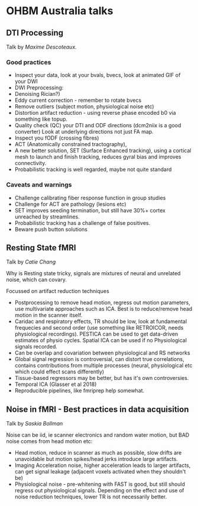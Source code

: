 # OHBM Australia talks

## DTI Processing

Talk by *Maxime Descoteaux.*

### Good practices

* Inspect your data, look at your bvals, bvecs, look at animated GIF of your DWI
* DWI Preprocessing:
* Denoising Rician?)
* Eddy current correction - remember to rotate bvecs
* Remove outliers (subject motion, physiological noise etc)
* Distortion artifact reduction - using reverse phase encoded b0 via something like topup.
* Quality check (QC) your DTI and ODF directions (dcm2niix is a good converter) Look at underlying directions not just FA map.
* Inspect you fODF (crossing fibres)
* ACT (Anatomically constrained tractography),
* A new better solution, SET (Surface Enhanced tracking), using a cortical mesh to launch and finish tracking, reduces gyral bias and improves connectivity.
* Probabilistic tracking is well regarded, maybe not quite standard

### Caveats and warnings

- Challenge calibrating fiber response function in group studies
- Challenge for ACT are pathology (lesions etc)
- SET improves seeding termination, but still have 30%+ cortex unreached by streamlines.
- Probabilistic tracking has a challenge of false positives.
- Beware push button solutions

## Resting State fMRI

Talk by *Catie Chang*

Why is Resting state tricky, signals are mixtures of neural and unrelated noise, which can covary.

Focussed on artifact reduction techniques

- Postprocessing to remove head motion, regress out motion parameters, use multivariate approaches such as ICA. Best is to reduce/remove head motion in the scanner itself.
- Caridac and respiratory effects, TR should be low, look at fundamental frequecies and second order (use something like RETROICOR, needs physiological recordings). PESTICA can be used to get data-driven estimates of physio cycles. Spatial ICA can be used if no Physiological signals recorded.
- Can be overlap and covariation between physiological and RS networks
- Global signal regression is controversial, can distort true correlations, contains contributions from multiple processes (neural, physiological etc which could effect scans differently)
- Tissue-based regressors may be better, but has it's own controversies.
- Temporal ICA (Glasser et al 2018)
- Reproducible pipelines, like fmriprep help somewhat.

## Noise in fMRI - Best practices in data acquisition

Talk by *Saskia Bollman*

Noise can be iid, ie scanner electronics and random water motion, but BAD noise comes from head motion etc:

- Head motion, reduce in scanner as much as possible, slow drifts are unavoidable but motion spikes/head jerks introduce large artifacts.
- Imaging Acceleration noise, higher acceleration leads to larger artifacts, can get signal leakage (adjacent voxels activated when they shouldn't be)
- Physiological noise - pre-whitening with FAST is good, but still should regress out physiological signals. Depending on the effect and use of noise reduction techniques, lower TR is not necessarily better.
